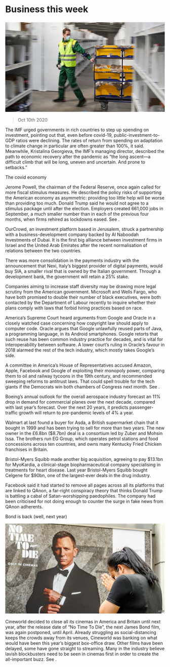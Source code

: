 ###### 

# Business this week 

#####  

![image](images/20201010_WWP502.jpg) 

> Oct 10th 2020 


The IMF urged governments in rich countries to step up spending on investment, pointing out that, even before covid-19, public-investment-to-GDP ratios were declining. The rates of return from spending on adaptation to climate change in particular are often greater than 100%, it said. Meanwhile, Kristalina Georgieva, the IMF’s managing director, described the path to economic recovery after the pandemic as “the long ascent—a difficult climb that will be long, uneven and uncertain. And prone to setbacks.”

The covid economy



Jerome Powell, the chairman of the Federal Reserve, once again called for more fiscal stimulus measures. He described the policy risks of supporting the American economy as asymmetric: providing too little help will be worse than providing too much. Donald Trump said he would not agree to a stimulus package until after the election. Employers created 661,000 jobs in September, a much smaller number than in each of the previous four months, when firms rehired as lockdowns eased. See .


OurCrowd, an investment platform based in Jerusalem, struck a partnership with a business-development company backed by Al Naboodah Investments of Dubai. It is the first big alliance between investment firms in Israel and the United Arab Emirates after the recent normalisation of relations between the two countries.


There was more consolidation in the payments industry with the announcement that Nexi, Italy’s biggest provider of digital payments, would buy SIA, a smaller rival that is owned by the Italian government. Through a development bank, the government will retain a 25% stake.


Companies aiming to increase staff diversity may be drawing more legal scrutiny from the American government. Microsoft and Wells Fargo, who have both promised to double their number of black executives, were both contacted by the Department of Labour recently to inquire whether their plans comply with laws that forbid hiring practices based on race.


America’s Supreme Court heard arguments from Google and Oracle in a closely watched case concerning how copyright law should apply to computer code. Oracle argues that Google unlawfully reused parts of Java, a programming language, in its Android smartphones. Google retorts that such reuse has been common industry practice for decades, and is vital for interoperability between software. A lower court’s ruling in Oracle’s favour in 2018 alarmed the rest of the tech industry, which mostly takes Google’s side.


A committee in America’s House of Representatives accused Amazon, Apple, Facebook and Google of exploiting their monopoly power, comparing them to oil and railway tycoons in the 19th century, and recommended sweeping reforms to antitrust laws. That could spell trouble for the tech giants if the Democrats win both chambers of Congress next month. See .


Boeing’s annual outlook for the overall aerospace industry forecast an 11% drop in demand for commercial planes over the next decade, compared with last year’s forecast. Over the next 20 years, it predicts passenger-traffic growth will return to pre-pandemic levels of 4% a year.


Walmart at last found a buyer for Asda, a British supermarket chain that it bought in 1999 and has been trying to sell for more than two years. The new owner in the £6.8bn ($8.7bn) deal is a consortium led by Zuber and Mohsin Issa. The brothers run EG Group, which operates petrol stations and food concessions across ten countries, and owns many Kentucky Fried Chicken franchises in Britain.


Bristol-Myers Squibb made another big acquisition, agreeing to pay $13.1bn for MyoKardia, a clinical-stage biopharmaceutical company specialising in treatments for heart disease. Last year Bristol-Myers Squibb bought Celgene for $90bn, one of the largest-ever deals in the drug industry.


Facebook said it had started to remove all pages across all its platforms that are linked to QAnon, a far-right conspiracy theory that thinks Donald Trump is battling a cabal of Satan-worshipping paedophiles. The company had been criticised for not doing enough to counter the surge in fake news from QAnon adherents.

Bond is back (well, next year)

![image](images/20201010_WWP002.jpg) 



Cineworld decided to close all its cinemas in America and Britain until next year, after the release date of “No Time To Die”, the next James Bond film, was again postponed, until April. Already struggling as social-distancing keeps the crowds away from its venues, Cineworld was banking on what would have been this year’s biggest box-office draw. Other films have been delayed, some have gone straight to streaming. Many in the industry believe lavish blockbusters need to be seen in cinemas first in order to create the all-important buzz. See .

